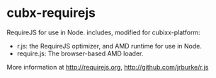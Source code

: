 # cubx-requirejs

RequireJS for use in Node. includes, modified for cubixx-platform:

* r.js: the RequireJS optimizer, and AMD runtime for use in Node.
* require.js: The browser-based AMD loader.

More information at http://requirejs.org, http://github.com/jrburke/r.js

